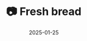 ---
title: '📷 Fresh bread'
date: '2025-01-25'
image: 'https://cdn.diblasio.social/static/photos/2025/20250125_111623.jpg'
thumbnail: 'https://cdn.diblasio.social/static/photos/2025/thumbnails/20250125_111623.jpg'
alt_text: "A freshly baked loaf of bread in a cast iron pot on a stove."
tags:
  - "#Photography"
  - "#Sourdough"
  - "#Bread"
  - "#Baking"
  - "#FoodPhotography"
  - "#HomeBaking"
  - "#ArtisanBread"
  - "#FujifilmXT20"
description: ''
created_date: '2025-01-25'
location: "Huizen, Netherlands"
exif_data: "FUJIFILM X-T20 XF27mmF2.8 (1/125 | f/5.6 | ISO 1600)"
draft: false
---
